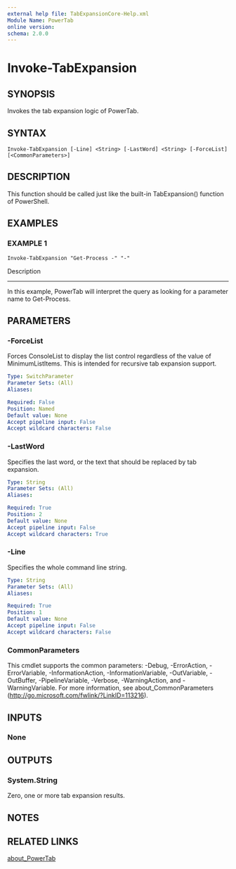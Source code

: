 ```yaml
---
external help file: TabExpansionCore-Help.xml
Module Name: PowerTab
online version:
schema: 2.0.0
---
```


# Invoke-TabExpansion

## SYNOPSIS
Invokes the tab expansion logic of PowerTab.

## SYNTAX

```
Invoke-TabExpansion [-Line] <String> [-LastWord] <String> [-ForceList] [<CommonParameters>]
```

## DESCRIPTION
This function should be called just like the built-in TabExpansion() function of PowerShell.

## EXAMPLES

### EXAMPLE 1
```
Invoke-TabExpansion "Get-Process -" "-"
```

Description

-----------

In this example, PowerTab will interpret the query as looking for a parameter name to Get-Process.

## PARAMETERS

### -ForceList
Forces ConsoleList to display the list control regardless of the value of MinimumListItems.
This is intended for recursive tab expansion support.

```yaml
Type: SwitchParameter
Parameter Sets: (All)
Aliases:

Required: False
Position: Named
Default value: None
Accept pipeline input: False
Accept wildcard characters: False
```

### -LastWord
Specifies the last word, or the text that should be replaced by tab expansion.

```yaml
Type: String
Parameter Sets: (All)
Aliases:

Required: True
Position: 2
Default value: None
Accept pipeline input: False
Accept wildcard characters: True
```

### -Line
Specifies the whole command line string.

```yaml
Type: String
Parameter Sets: (All)
Aliases:

Required: True
Position: 1
Default value: None
Accept pipeline input: False
Accept wildcard characters: False
```

### CommonParameters
This cmdlet supports the common parameters: -Debug, -ErrorAction, -ErrorVariable, -InformationAction, -InformationVariable, -OutVariable, -OutBuffer, -PipelineVariable, -Verbose, -WarningAction, and -WarningVariable.
For more information, see about_CommonParameters (http://go.microsoft.com/fwlink/?LinkID=113216).

## INPUTS

### None

## OUTPUTS

### System.String
Zero, one or more tab expansion results.

## NOTES

## RELATED LINKS

[about_PowerTab]()
